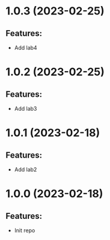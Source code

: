 # 1.0.3 (2023-02-25)
## Features: 
* Add lab4

# 1.0.2 (2023-02-25)
## Features: 
* Add lab3

# 1.0.1 (2023-02-18)
## Features: 
* Add lab2

# 1.0.0 (2023-02-18)
## Features: 
* Init repo




